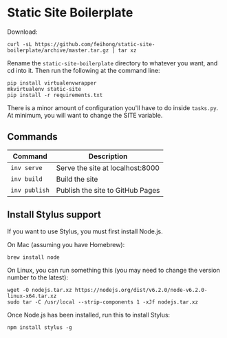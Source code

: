 # Static Site Boilerplate

Download:

```
curl -sL https://github.com/feihong/static-site-boilerplate/archive/master.tar.gz | tar xz
```

Rename the `static-site-boilerplate` directory to whatever you want, and cd into it. Then run the following at the command line:

```
pip install virtualenvwrapper
mkvirtualenv static-site
pip install -r requirements.txt
```

There is a minor amount of configuration you'll have to do inside `tasks.py`. At minimum, you will want to change the SITE variable.

## Commands

| **Command** | **Description** |
|-------------|-----------------|
| `inv serve` | Serve the site at localhost:8000 |
| `inv build` | Build the site |
| `inv publish` | Publish the site to GitHub Pages |

## Install Stylus support

If you want to use Stylus, you must first install Node.js.

On Mac (assuming you have Homebrew):

```
brew install node
```

On Linux, you can run something this (you may need to change the version number to the latest):

```
wget -O nodejs.tar.xz https://nodejs.org/dist/v6.2.0/node-v6.2.0-linux-x64.tar.xz
sudo tar -C /usr/local --strip-components 1 -xJf nodejs.tar.xz
```

Once Node.js has been installed, run this to install Stylus:

```
npm install stylus -g
```
